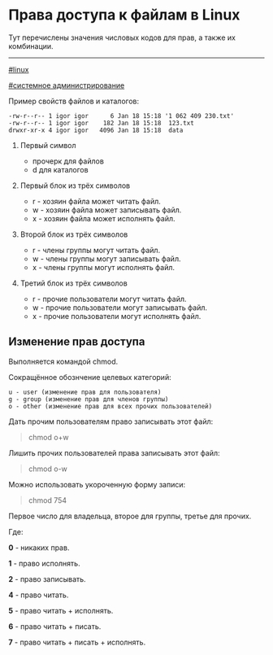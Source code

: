 # Права доступа к файлам в Linux

Тут перечислены значения числовых кодов для прав, а также их комбинации.

---

[\#linux](meta_linux.md)

[\#системное администрирование](meta_sistemnoe_administrirovanie.md)

Пример свойств файлов и каталогов:
```
-rw-r--r-- 1 igor igor      6 Jan 18 15:18 '1 062 409 230.txt'
-rw-r--r-- 1 igor igor    182 Jan 18 15:18  123.txt
drwxr-xr-x 4 igor igor   4096 Jan 18 15:18  data
```

1. Первый символ

    + прочерк для файлов
    + d для каталогов

1. Первый блок из трёх символов

    + r - хозяин файла может читать файл.
    + w - хозяин файла может записывать файл.
    + x - хозяин файла может исполнять файл.

1. Второй блок из трёх символов

    + r - члены группы могут читать файл.
    + w - члены группы могут записывать файл.
    + x - члены группы могут исполнять файл.

1. Третий блок из трёх символов

    + r - прочие пользователи могут читать файл.
    + w - прочие пользователи могут записывать файл.
    + x - прочие пользователи могут исполнять файл.

## Изменение прав доступа

Выполняется командой chmod.

Сокращённое обознчение целевых категорий:
```
u - user (изменение прав для пользователя)
g - group (изменение прав для членов группы)
o - other (изменение прав для всех прочих пользователей)
```
 
Дать прочим пользователям право записывать этот файл:

> chmod o+w <filename>
  
Лишить прочих пользователей права записывать этот файл:

> chmod o-w <filename>
  
Можно использовать укороченную форму записи:

> chmod 754 <filename>
  
Первое число для владельца, второе для группы, третье для прочих.
  
Где:

**0** - никаких прав.

**1** - право исполнять.

**2** - право записывать.

**4** - право читать.

**5** - право читать + исполнять.

**6** - право читать + писать.

**7** - право читать + писать + исполнять.
